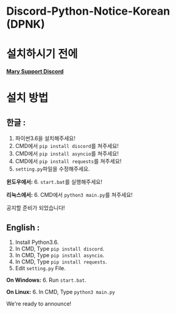 Discord-Python-Notice-Korean (DPNK)
=============


# 설치하시기 전에

[**Mary Support Discord**](http://support.maryst.kro.kr/)

# 설치 방법

## __**한글**__ :

1. 파이썬3.6을 설치해주세요!
2. CMD에서 `pip install discord`를 쳐주세요!
3. CMD에서 `pip install asyncio`를 쳐주세요!
3. CMD에서 `pip install requests`를 쳐주세요!
5. `setting.py`파일을 수정해주세요.

**윈도우에서:**
6. `start.bat`를 실행해주세요!

**리눅스에서:**
6. CMD에서 `python3 main.py`를 쳐주세요!

공지할 준비가 되었습니다!

## __**English**__ :

1. Install Python3.6.
2. In CMD, Type `pip install discord`.
3. In CMD, Type `pip install asyncio`.
4. In CMD, Type `pip install requests`.
5. Edit `setting.py` File.

**On Windows:**
6. Run `start.bat`.

**On Linux:**
6. In CMD, Type `python3 main.py`

We're ready to announce!
